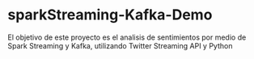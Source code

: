 # sparkStreaming-Kafka-Demo
El objetivo de este proyecto es el analisis de sentimientos por medio de Spark Streaming y Kafka, utilizando Twitter Streaming API y Python
